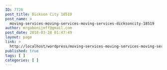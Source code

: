 ```yaml
---
ID: 7726
post_title: Dickson City 18519
post_name: >
  moving-services-moving-services-moving-services-dicksoncity-18519
author: mrgabonijeff@gmail.com
post_date: 2018-03-28 01:47:49
layout: page
link: >
  http://localhost/wordpress/moving-services-moving-services-moving-services-dicksoncity-18519/
published: true
tags: [ ]
categories: [ ]
---
```

